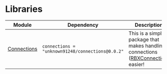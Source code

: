 # Libraries

| Module | Dependency | Description |
| -- | -- | -- |
| [Connections](https://youtube.com) | `connections = "unknown91248/connections@0.0.2"` | This is a simple package that makes handling connections ([RBXConnection](https://create.roblox.com/docs/reference/engine/datatypes/RBXScriptConnection)) easier! |